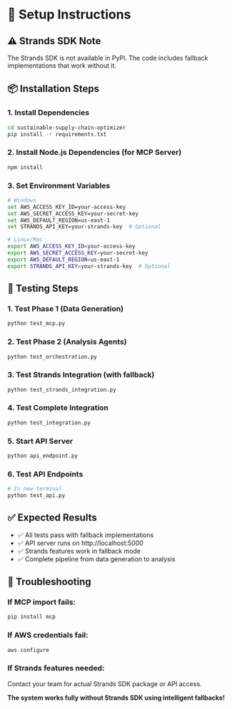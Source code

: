 # 🚀 Setup Instructions

## ⚠️ **Strands SDK Note**
The Strands SDK is not available in PyPI. The code includes fallback implementations that work without it.

## 📦 **Installation Steps**

### 1. Install Dependencies
```bash
cd sustainable-supply-chain-optimizer
pip install -r requirements.txt
```

### 2. Install Node.js Dependencies (for MCP Server)
```bash
npm install
```

### 3. Set Environment Variables
```bash
# Windows
set AWS_ACCESS_KEY_ID=your-access-key
set AWS_SECRET_ACCESS_KEY=your-secret-key
set AWS_DEFAULT_REGION=us-east-1
set STRANDS_API_KEY=your-strands-key  # Optional

# Linux/Mac
export AWS_ACCESS_KEY_ID=your-access-key
export AWS_SECRET_ACCESS_KEY=your-secret-key
export AWS_DEFAULT_REGION=us-east-1
export STRANDS_API_KEY=your-strands-key  # Optional
```

## 🧪 **Testing Steps**

### 1. Test Phase 1 (Data Generation)
```bash
python test_mcp.py
```

### 2. Test Phase 2 (Analysis Agents)
```bash
python test_orchestration.py
```

### 3. Test Strands Integration (with fallback)
```bash
python test_strands_integration.py
```

### 4. Test Complete Integration
```bash
python test_integration.py
```

### 5. Start API Server
```bash
python api_endpoint.py
```

### 6. Test API Endpoints
```bash
# In new terminal
python test_api.py
```

## ✅ **Expected Results**
- ✅ All tests pass with fallback implementations
- ✅ API server runs on http://localhost:5000
- ✅ Strands features work in fallback mode
- ✅ Complete pipeline from data generation to analysis

## 🔧 **Troubleshooting**

### If MCP import fails:
```bash
pip install mcp
```

### If AWS credentials fail:
```bash
aws configure
```

### If Strands features needed:
Contact your team for actual Strands SDK package or API access.

**The system works fully without Strands SDK using intelligent fallbacks!**